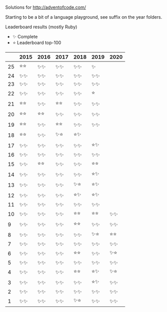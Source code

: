 Solutions for http://adventofcode.com/

Starting to be a bit of a language playground, see suffix on the year folders.

Leaderboard results (mostly Ruby)

- ✨ Complete
- ⭐️ Leaderboard top-100

|    | 2015 | 2016 | 2017 | 2018 | 2019 | 2020 |
|----|------|------|------|------|------|------|
| 25 |⭐️⭐️|✨✨|✨✨|✨✨|✨  ||
| 24 |✨✨|✨✨|✨✨|✨✨|✨✨||
| 23 |✨✨|✨✨|✨✨|✨✨|✨✨||
| 22 |✨✨|✨✨|✨✨|✨✨|⭐️  ||
| 21 |⭐️⭐️|✨✨|⭐️⭐️|✨✨|✨✨||
| 20 |⭐️⭐️|⭐️⭐️|✨✨|✨✨|✨✨||
| 19 |⭐️⭐️|✨✨|⭐️⭐️|✨✨|✨✨||
| 18 |⭐️⭐️|✨✨|✨⭐️|⭐️✨|   ||
| 17 |✨✨|✨✨|✨✨|✨✨|⭐️✨||
| 16 |✨✨|✨✨|✨✨|✨✨|✨✨||
| 15 |✨✨|⭐️⭐️|✨✨|✨✨|⭐️⭐️||
| 14 |✨✨|✨✨|✨✨|✨✨|⭐️✨||
| 13 |✨✨|✨✨|✨✨|✨⭐️|⭐️✨||
| 12 |✨✨|✨✨|✨✨|⭐️✨|⭐️✨||
| 11 |✨✨|✨✨|✨✨|✨✨|✨✨||
| 10 |✨✨|✨✨|✨✨|⭐️⭐️|⭐️⭐️|✨✨|
|  9 |✨✨|✨✨|✨✨|⭐️⭐️|✨✨|✨✨|
|  8 |✨✨|✨✨|✨✨|✨✨|✨⭐️|⭐️⭐️|
|  7 |✨✨|✨✨|✨✨|✨✨|✨✨|✨✨|
|  6 |✨✨|✨✨|✨✨|⭐️⭐️|✨✨|✨⭐️|
|  5 |✨✨|✨✨|✨✨|✨✨|✨✨|✨✨|
|  4 |✨✨|✨✨|✨✨|⭐️⭐️|⭐️✨|✨⭐️|
|  3 |✨✨|✨✨|✨✨|✨✨|⭐️✨|✨✨|
|  2 |✨✨|✨✨|✨✨|✨✨|✨✨|✨✨|
|  1 |✨✨|✨✨|✨✨|✨⭐️|✨✨|✨✨|
